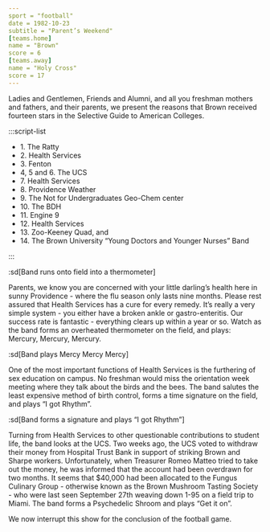 ```yaml
---
sport = "football"
date = 1982-10-23
subtitle = "Parent’s Weekend"
[teams.home]
name = "Brown"
score = 6
[teams.away]
name = "Holy Cross"
score = 17
---
```


Ladies and Gentlemen, Friends and Alumni, and all you freshman mothers and fathers, and their parents, we present the reasons that Brown received fourteen stars in the Selective Guide to American Colleges.

:::script-list

- 1\. The Ratty
- 2\. Health Services
- 3\. Fenton
- 4, 5 and 6. The UCS
- 7\. Health Services
- 8\. Providence Weather
- 9\. The Not for Undergraduates Geo-Chem center
- 10\. The BDH
- 11\. Engine 9
- 12\. Health Services
- 13\. Zoo-Keeney Quad, and
- 14\. The Brown University “Young Doctors and Younger Nurses” Band

:::

:sd[Band runs onto field into a thermometer]

Parents, we know you are concerned with your little darling’s health here in sunny Providence - where the flu season only lasts nine months. Please rest assured that Health Services has a cure for every remedy. It’s really a very simple system - you either have a broken ankle or gastro-enteritis. Our success rate is fantastic - everything clears up within a year or so. Watch as the band forms an overheated thermometer on the field, and plays: Mercury, Mercury, Mercury.

:sd[Band plays Mercy Mercy Mercy]

One of the most important functions of Health Services is the furthering of sex education on campus. No freshman would miss the orientation week meeting where they talk about the birds and the bees. The band salutes the least expensive method of birth control, forms a time signature on the field, and plays “I got Rhythm”.

:sd[Band forms a signature and plays “I got Rhythm”]

Turning from Health Services to other questionable contributions to student life, the band looks at the UCS. Two weeks ago, the UCS voted to withdraw their money from Hospital Trust Bank in support of striking Brown and Sharpe workers. Unfortunately, when Treasurer Romeo Matteo tried to take out the money, he was informed that the account had been overdrawn for two months. It seems that $40,000 had been allocated to the Fungus Culinary Group - otherwise known as the Brown Mushroom Tasting Society - who were last seen September 27th weaving down 1-95 on a field trip to Miami. The band forms a Psychedelic Shroom and plays “Get it on”.

We now interrupt this show for the conclusion of the football game.
